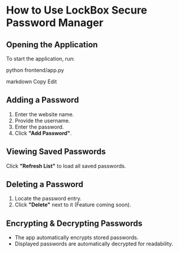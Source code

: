 # How to Use LockBox Secure Password Manager

## Opening the Application
To start the application, run:

python frontend/app.py

markdown
Copy
Edit

## Adding a Password
1. Enter the website name.
2. Provide the username.
3. Enter the password.
4. Click **"Add Password"**.

## Viewing Saved Passwords
Click **"Refresh List"** to load all saved passwords.

## Deleting a Password
1. Locate the password entry.
2. Click **"Delete"** next to it (Feature coming soon).

## Encrypting & Decrypting Passwords
- The app automatically encrypts stored passwords.
- Displayed passwords are automatically decrypted for readability.